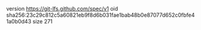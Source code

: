 version https://git-lfs.github.com/spec/v1
oid sha256:23c29c812c5a60821eb9f8d6b031fae1bab48b0e87077d652c0fbfe41a0b0d43
size 271
